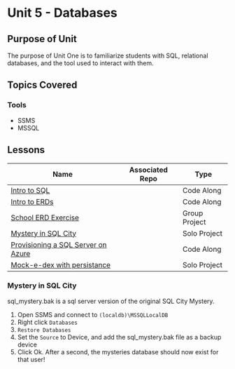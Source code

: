 # Unit 5 - Databases

## Purpose of Unit

The purpose of Unit One is to familiarize students with SQL, relational databases, and the tool used to interact with them.

## Topics Covered

### Tools

- SSMS
- MSSQL

## Lessons

| Name | Associated Repo | Type |
|------|-----------------|------|
| [Intro to SQL](<!-- TODO -->) | <!-- TODO --> | Code Along |
| [Intro to ERDs](<!-- TODO -->) | <!-- TODO --> | Code Along |
| [School ERD Exercise](<!-- TODO -->) | <!-- TODO --> | Group Project |
| [Mystery in SQL City](<!-- TODO -->) | <!-- TODO --> | Solo Project |
| [Provisioning a SQL Server on Azure](<!-- TODO -->) | <!-- TODO --> | Code Along |
| [Mock-e-dex with persistance](<!-- TODO -->) | <!-- TODO --> | Solo Project

### Mystery in SQL City

sql_mystery.bak is a sql server version of the original SQL City Mystery.

1. Open SSMS and connect to `(localdb)\MSSQLLocalDB`
1. Right click `Databases`
1. `Restore Databases`
1. Set the `Source` to Device, and add the sql_mystery.bak file as a backup device
1. Click Ok. After a second, the mysteries database should now exist for that user!
